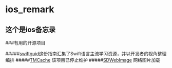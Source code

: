 # ios_remark
## 这个是ios备忘录

###有用的开源项目

#####[swiftguid](https://github.com/ipader/SwiftGuide)这份指南汇集了Swift语言主流学习资源，并以开发者的视角整理编排
#####[TMCache](https://github.com/tumblr/TMCache) 该项目已停止维护
#####[SDWebImage](https://github.com/rs/SDWebImage) 网络图片加载


